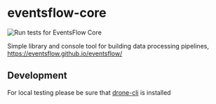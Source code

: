 # eventsflow-core

![Run tests for EventsFlow Core](https://github.com/eventsflow/eventsflow-core/workflows/Run%20tests%20for%20EventsFlow%20Core/badge.svg?branch=master)

Simple library and console tool for building data processing pipelines, https://eventsflow.github.io/eventsflow/

## Development

For local testing please be sure that [drone-cli](https://github.com/drone/drone-cli) is installed

